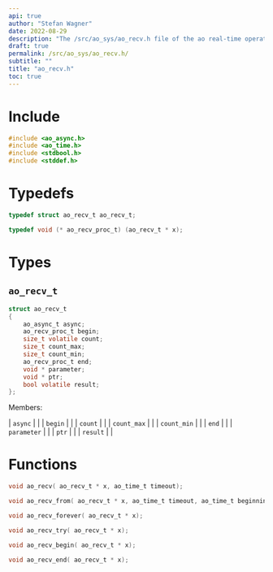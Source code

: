 ```yaml
---
api: true
author: "Stefan Wagner"
date: 2022-08-29
description: "The /src/ao_sys/ao_recv.h file of the ao real-time operating system."
draft: true
permalink: /src/ao_sys/ao_recv.h/
subtitle: ""
title: "ao_recv.h"
toc: true
---
```


# Include

```c
#include <ao_async.h>
#include <ao_time.h>
#include <stdbool.h>
#include <stddef.h>
```

# Typedefs

```c
typedef struct ao_recv_t ao_recv_t;
```

```c
typedef void (* ao_recv_proc_t) (ao_recv_t * x);
```

# Types

## `ao_recv_t`

```c
struct ao_recv_t
{
    ao_async_t async;
    ao_recv_proc_t begin;
    size_t volatile count;
    size_t count_max;
    size_t count_min;
    ao_recv_proc_t end;
    void * parameter;
    void * ptr;
    bool volatile result;
};
```

Members:

| `async` | |
| `begin` | |
| `count` | |
| `count_max` | |
| `count_min` | |
| `end` | |
| `parameter` | |
| `ptr` | |
| `result` | |

# Functions

```c
void ao_recv( ao_recv_t * x, ao_time_t timeout);
```

```c
void ao_recv_from( ao_recv_t * x, ao_time_t timeout, ao_time_t beginning);
```

```c
void ao_recv_forever( ao_recv_t * x);
```

```c
void ao_recv_try( ao_recv_t * x);
```

```c
void ao_recv_begin( ao_recv_t * x);
```

```c
void ao_recv_end( ao_recv_t * x);
```

